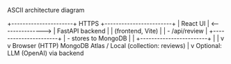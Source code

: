 ASCII architecture diagram

+----------------------+       HTTPS       +------------------------+
|      React UI        | <---------------> |   FastAPI backend      |
|  (frontend, Vite)    |                   |  - /api/review         |
+----------------------+                   |  - stores to MongoDB   |
           |                              +------------------------+
           |                                         |
           v                                         v
     Browser (HTTP)                             MongoDB Atlas / Local
                                                (collection: reviews)
           |
           v
      Optional: LLM (OpenAI) via backend

